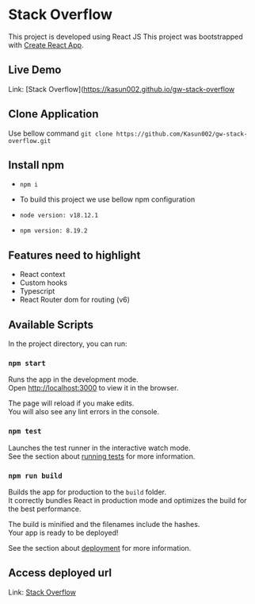 # Stack Overflow

This project is developed using React JS
This project was bootstrapped with [Create React App](https://github.com/facebook/create-react-app).

## Live Demo

Link: [Stack Overflow](https://kasun002.github.io/gw-stack-overflow

## Clone Application

Use bellow command
`git clone https://github.com/Kasun002/gw-stack-overflow.git`

## Install npm

- `npm i`

- To build this project we use bellow npm configuration
- `node version: v18.12.1`
- `npm version: 8.19.2`

## Features need to highlight

- React context
- Custom hooks
- Typescript
- React Router dom for routing (v6)

## Available Scripts

In the project directory, you can run:

### `npm start`

Runs the app in the development mode.\
Open [http://localhost:3000](http://localhost:3000) to view it in the browser.

The page will reload if you make edits.\
You will also see any lint errors in the console.

### `npm test`

Launches the test runner in the interactive watch mode.\
See the section about [running tests](https://facebook.github.io/create-react-app/docs/running-tests) for more information.

### `npm run build`

Builds the app for production to the `build` folder.\
It correctly bundles React in production mode and optimizes the build for the best performance.

The build is minified and the filenames include the hashes.\
Your app is ready to be deployed!

See the section about [deployment](https://facebook.github.io/create-react-app/docs/deployment) for more information.

## Access deployed url

Link: [Stack Overflow](https://kasun002.github.io/gw-stack-overflow/)